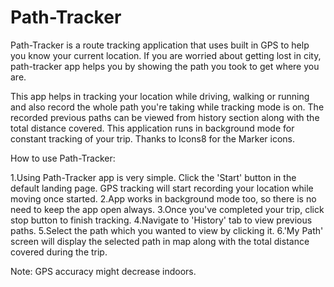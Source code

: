 # Path-Tracker
Path-Tracker is a route tracking application that uses built in GPS to help you know your current location. If you are worried about getting lost in city, path-tracker app helps you by showing the path you took to get where you are.

This app helps in tracking your location while driving, walking or running and also record the whole path you're taking while tracking mode is on. The recorded previous paths can be viewed from history section along with the total distance covered. This application runs in background mode for constant tracking of your trip. Thanks to Icons8 for the Marker icons.

How to use Path-Tracker:

 1.Using Path-Tracker app is very simple. Click the 'Start' button in the default landing page. GPS tracking will start recording your location while moving once started. 
 2.App works in background mode too, so there is no need to keep the app open always.
 3.Once you've completed your trip, click stop button to finish tracking.
 4.Navigate to 'History' tab to view previous paths.
 5.Select the path which you wanted to view by clicking it.
 6.'My Path' screen will display the selected path in map along with the total distance covered during the trip.
 
 Note: GPS accuracy might decrease indoors.
 
 
